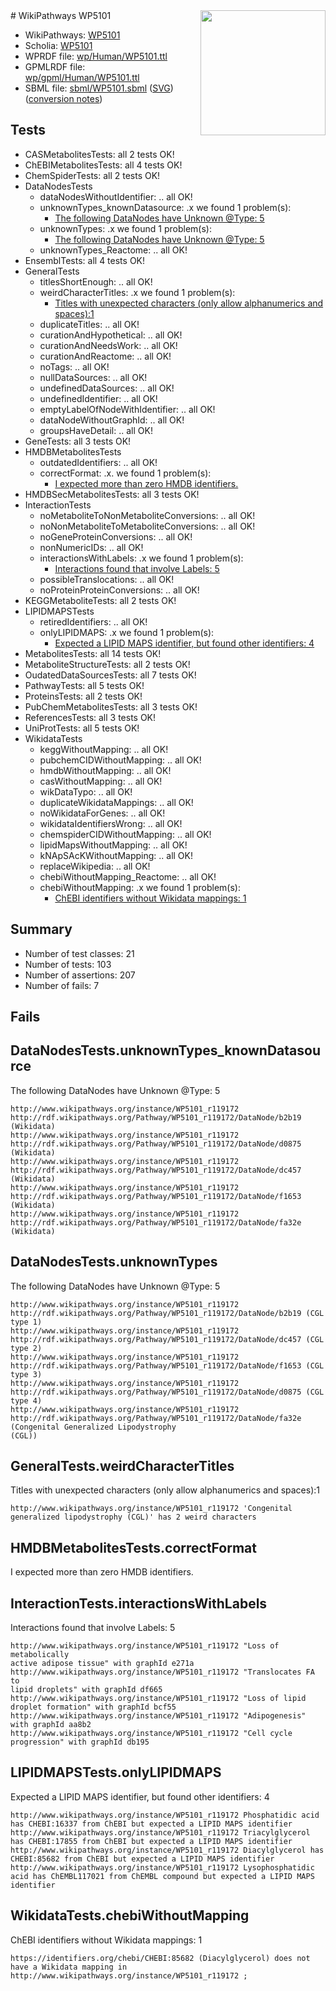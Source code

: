 <img style="float: right; width: 200px" src="../logo.png" />
# WikiPathways WP5101

* WikiPathways: [WP5101](https://identifiers.org/wikipathways:WP5101)
* Scholia: [WP5101](https://scholia.toolforge.org/wikipathways/WP5101)
* WPRDF file: [wp/Human/WP5101.ttl](../wp/Human/WP5101.ttl)
* GPMLRDF file: [wp/gpml/Human/WP5101.ttl](../wp/gpml/Human/WP5101.ttl)
* SBML file: [sbml/WP5101.sbml](../sbml/WP5101.sbml) ([SVG](../sbml/WP5101.svg)) ([conversion notes](../sbml/WP5101.txt))

## Tests
* CASMetabolitesTests: all 2 tests OK!
* ChEBIMetabolitesTests: all 4 tests OK!
* ChemSpiderTests: all 2 tests OK!
* DataNodesTests
    * dataNodesWithoutIdentifier: .. all OK!
    * unknownTypes_knownDatasource: .x we found 1 problem(s):
        * [The following DataNodes have Unknown @Type: 5](#904516da)
    * unknownTypes: .x we found 1 problem(s):
        * [The following DataNodes have Unknown @Type: 5](#839973e3)
    * unknownTypes_Reactome: .. all OK!
* EnsemblTests: all 4 tests OK!
* GeneralTests
    * titlesShortEnough: .. all OK!
    * weirdCharacterTitles: .x we found 1 problem(s):
        * [Titles with unexpected characters (only allow alphanumerics and spaces):1](#fda87b3f)
    * duplicateTitles: .. all OK!
    * curationAndHypothetical: .. all OK!
    * curationAndNeedsWork: .. all OK!
    * curationAndReactome: .. all OK!
    * noTags: .. all OK!
    * nullDataSources: .. all OK!
    * undefinedDataSources: .. all OK!
    * undefinedIdentifier: .. all OK!
    * emptyLabelOfNodeWithIdentifier: .. all OK!
    * dataNodeWithoutGraphId: .. all OK!
    * groupsHaveDetail: .. all OK!
* GeneTests: all 3 tests OK!
* HMDBMetabolitesTests
    * outdatedIdentifiers: .. all OK!
    * correctFormat: .x. we found 1 problem(s):
        * [I expected more than zero HMDB identifiers.](#ad154c1e)
* HMDBSecMetabolitesTests: all 3 tests OK!
* InteractionTests
    * noMetaboliteToNonMetaboliteConversions: .. all OK!
    * noNonMetaboliteToMetaboliteConversions: .. all OK!
    * noGeneProteinConversions: .. all OK!
    * nonNumericIDs: .. all OK!
    * interactionsWithLabels: .x we found 1 problem(s):
        * [Interactions found that involve Labels: 5](#630d267c)
    * possibleTranslocations: .. all OK!
    * noProteinProteinConversions: .. all OK!
* KEGGMetaboliteTests: all 2 tests OK!
* LIPIDMAPSTests
    * retiredIdentifiers: .. all OK!
    * onlyLIPIDMAPS: .x we found 1 problem(s):
        * [Expected a LIPID MAPS identifier, but found other identifiers: 4](#48cc60bb)
* MetabolitesTests: all 14 tests OK!
* MetaboliteStructureTests: all 2 tests OK!
* OudatedDataSourcesTests: all 7 tests OK!
* PathwayTests: all 5 tests OK!
* ProteinsTests: all 2 tests OK!
* PubChemMetabolitesTests: all 3 tests OK!
* ReferencesTests: all 3 tests OK!
* UniProtTests: all 5 tests OK!
* WikidataTests
    * keggWithoutMapping: .. all OK!
    * pubchemCIDWithoutMapping: .. all OK!
    * hmdbWithoutMapping: .. all OK!
    * casWithoutMapping: .. all OK!
    * wikDataTypo: .. all OK!
    * duplicateWikidataMappings: .. all OK!
    * noWikidataForGenes: .. all OK!
    * wikidataIdentifiersWrong: .. all OK!
    * chemspiderCIDWithoutMapping: .. all OK!
    * lipidMapsWithoutMapping: .. all OK!
    * kNApSAcKWithoutMapping: .. all OK!
    * replaceWikipedia: .. all OK!
    * chebiWithoutMapping_Reactome: .. all OK!
    * chebiWithoutMapping: .x we found 1 problem(s):
        * [ChEBI identifiers without Wikidata mappings: 1](#a8d554cd)


## Summary

* Number of test classes: 21
* Number of tests: 103
* Number of assertions: 207
* Number of fails: 7

## Fails

<a name="904516da" />

## DataNodesTests.unknownTypes_knownDatasource

The following DataNodes have Unknown @Type: 5
```
http://www.wikipathways.org/instance/WP5101_r119172 http://rdf.wikipathways.org/Pathway/WP5101_r119172/DataNode/b2b19 (Wikidata)
http://www.wikipathways.org/instance/WP5101_r119172 http://rdf.wikipathways.org/Pathway/WP5101_r119172/DataNode/d0875 (Wikidata)
http://www.wikipathways.org/instance/WP5101_r119172 http://rdf.wikipathways.org/Pathway/WP5101_r119172/DataNode/dc457 (Wikidata)
http://www.wikipathways.org/instance/WP5101_r119172 http://rdf.wikipathways.org/Pathway/WP5101_r119172/DataNode/f1653 (Wikidata)
http://www.wikipathways.org/instance/WP5101_r119172 http://rdf.wikipathways.org/Pathway/WP5101_r119172/DataNode/fa32e (Wikidata)
```

<a name="839973e3" />

## DataNodesTests.unknownTypes

The following DataNodes have Unknown @Type: 5
```
http://www.wikipathways.org/instance/WP5101_r119172 http://rdf.wikipathways.org/Pathway/WP5101_r119172/DataNode/b2b19 (CGL type 1)
http://www.wikipathways.org/instance/WP5101_r119172 http://rdf.wikipathways.org/Pathway/WP5101_r119172/DataNode/dc457 (CGL type 2)
http://www.wikipathways.org/instance/WP5101_r119172 http://rdf.wikipathways.org/Pathway/WP5101_r119172/DataNode/f1653 (CGL type 3)
http://www.wikipathways.org/instance/WP5101_r119172 http://rdf.wikipathways.org/Pathway/WP5101_r119172/DataNode/d0875 (CGL type 4)
http://www.wikipathways.org/instance/WP5101_r119172 http://rdf.wikipathways.org/Pathway/WP5101_r119172/DataNode/fa32e (Congenital Generalized Lipodystrophy
(CGL))
```

<a name="fda87b3f" />

## GeneralTests.weirdCharacterTitles

Titles with unexpected characters (only allow alphanumerics and spaces):1
```
http://www.wikipathways.org/instance/WP5101_r119172 'Congenital generalized lipodystrophy (CGL)' has 2 weird characters
```

<a name="ad154c1e" />

## HMDBMetabolitesTests.correctFormat

I expected more than zero HMDB identifiers.
<a name="630d267c" />

## InteractionTests.interactionsWithLabels

Interactions found that involve Labels: 5
```
http://www.wikipathways.org/instance/WP5101_r119172 "Loss of metabolically 
active adipose tissue" with graphId e271a
http://www.wikipathways.org/instance/WP5101_r119172 "Translocates FA to 
lipid droplets" with graphId df665
http://www.wikipathways.org/instance/WP5101_r119172 "Loss of lipid 
droplet formation" with graphId bcf55
http://www.wikipathways.org/instance/WP5101_r119172 "Adipogenesis" with graphId aa8b2
http://www.wikipathways.org/instance/WP5101_r119172 "Cell cycle 
progression" with graphId db195
```

<a name="48cc60bb" />

## LIPIDMAPSTests.onlyLIPIDMAPS

Expected a LIPID MAPS identifier, but found other identifiers: 4
```
http://www.wikipathways.org/instance/WP5101_r119172 Phosphatidic acid has CHEBI:16337 from ChEBI but expected a LIPID MAPS identifier
http://www.wikipathways.org/instance/WP5101_r119172 Triacylglycerol has CHEBI:17855 from ChEBI but expected a LIPID MAPS identifier
http://www.wikipathways.org/instance/WP5101_r119172 Diacylglycerol has CHEBI:85682 from ChEBI but expected a LIPID MAPS identifier
http://www.wikipathways.org/instance/WP5101_r119172 Lysophosphatidic acid has ChEMBL117021 from ChEMBL compound but expected a LIPID MAPS identifier
```

<a name="a8d554cd" />

## WikidataTests.chebiWithoutMapping

ChEBI identifiers without Wikidata mappings: 1
```
https://identifiers.org/chebi/CHEBI:85682 (Diacylglycerol) does not have a Wikidata mapping in http://www.wikipathways.org/instance/WP5101_r119172 ; 
```

